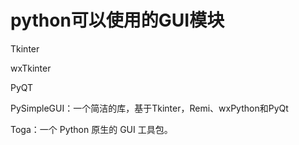 # python可以使用的GUI模块

Tkinter

wxTkinter

PyQT

PySimpleGUI：一个简洁的库，基于Tkinter，Remi、wxPython和PyQt

Toga：一个 Python 原生的 GUI 工具包。